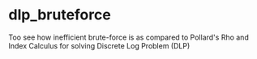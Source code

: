 # dlp_bruteforce
Too see how inefficient brute-force is as compared to Pollard's Rho and Index Calculus for solving Discrete Log Problem (DLP)
